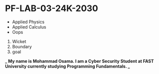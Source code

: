 # PF-LAB-03-24K-2030

* Applied Physics
* Applied Calculus
* Oops

1. Wicket
2. Boundary
3. goal

**_ My name is Mohammad Osama. I am a Cyber Security Student at FAST University currently studying Programming Fundamentals. _**


